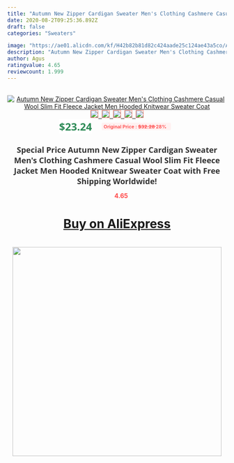 ```yaml
---
title: "Autumn New Zipper Cardigan Sweater Men's Clothing Cashmere Casual Wool Slim Fit Fleece Jacket Men Hooded Knitwear Sweater Coat"
date: 2020-08-2T09:25:36.892Z
draft: false
categories: "Sweaters"

image: "https://ae01.alicdn.com/kf/H42b82b81d82c424aade25c124ae43a5co/Autumn-New-Zipper-Cardigan-Sweater-Men-s-Clothing-Cashmere-Casual-Wool-Slim-Fit-Fleece-Jacket-Men.jpg"
description: "Autumn New Zipper Cardigan Sweater Men's Clothing Cashmere Casual Wool Slim Fit Fleece Jacket Men Hooded Knitwear Sweater Coat"
author: Agus
ratingvalue: 4.65
reviewcount: 1.999
---
```

<br>
<div style="text-align: center;">
<a href="https://s.click.aliexpress.com/e/_A61G4H" target="_blank" rel="nofollow noopener noreferrer"><img alt="Autumn New Zipper Cardigan Sweater Men's Clothing Cashmere Casual Wool Slim Fit Fleece Jacket Men Hooded Knitwear Sweater Coat" class="magnifier-image" src="https://ae01.alicdn.com/kf/H42b82b81d82c424aade25c124ae43a5co/Autumn-New-Zipper-Cardigan-Sweater-Men-s-Clothing-Cashmere-Casual-Wool-Slim-Fit-Fleece-Jacket-Men.jpg_640x640.jpg">
<br>
<img style="border:1px solid salmon" src="https://ae01.alicdn.com/kf/H42b82b81d82c424aade25c124ae43a5co/Autumn-New-Zipper-Cardigan-Sweater-Men-s-Clothing-Cashmere-Casual-Wool-Slim-Fit-Fleece-Jacket-Men.jpg_120x120.jpg">&nbsp;&nbsp;<img style="border:1px solid salmon" src="https://ae01.alicdn.com/kf/Hc1485d1fab614fb9acbd22d7c7254fc5a/Autumn-New-Zipper-Cardigan-Sweater-Men-s-Clothing-Cashmere-Casual-Wool-Slim-Fit-Fleece-Jacket-Men.jpg_120x120.jpg">&nbsp;&nbsp;<img style="border:1px solid salmon" src="https://ae01.alicdn.com/kf/H16c07959637b47a1ae8bb195ad21a4f0b/Autumn-New-Zipper-Cardigan-Sweater-Men-s-Clothing-Cashmere-Casual-Wool-Slim-Fit-Fleece-Jacket-Men.jpg_120x120.jpg">&nbsp;&nbsp;<img style="border:1px solid salmon" src="https://ae01.alicdn.com/kf/H3bc38cb494184439ad2c6c526cf2a0d45/Autumn-New-Zipper-Cardigan-Sweater-Men-s-Clothing-Cashmere-Casual-Wool-Slim-Fit-Fleece-Jacket-Men.jpg_120x120.jpg">&nbsp;&nbsp;<img style="border:1px solid salmon" src="https://ae01.alicdn.com/kf/Hb59fd1bc29864c35ab3d8fd23940b60bP/Autumn-New-Zipper-Cardigan-Sweater-Men-s-Clothing-Cashmere-Casual-Wool-Slim-Fit-Fleece-Jacket-Men.jpg_120x120.jpg"></a></div><br0>
<div style="text-align: center;"><span style="background-color: white; border: 0px; box-sizing: border-box; color: seagreen; display: inline-block; font-family: &quot;open sans&quot; , &quot;arial&quot; , &quot;helvetica&quot; , sans-serif , &quot;heiti&quot;; font-size: 24px; font-stretch: inherit; font-weight: 700; line-height: inherit; margin: 0px 10px 0px 0px; padding: 0px; vertical-align: middle;">$23.24 </span>
<span style="background: rgb(255 , 241 , 241); border-radius: 3px; border: 0px; box-sizing: border-box; color: #ff4747; display: inline-block; font-family: inherit; font-size: 12px; font-stretch: inherit; font-style: inherit; font-variant: inherit; font-weight: 600; line-height: inherit; margin: 0px; padding: 2px 5px; transform: scale(0.9); vertical-align: middle;">Original Price : <b style="text-decoration: line-through;">$32.28 </b> 28%&nbsp;&nbsp;</span></div>
<h1 style="color: #333333; display: inline-block; font-family: &quot;open sans&quot; , &quot;arial&quot; , &quot;helvetica&quot; , sans-serif , &quot;heiti&quot;; font-size: 18px; font-stretch: inherit; font-weight: 700; text-align: center;">Special Price Autumn New Zipper Cardigan Sweater Men's Clothing Cashmere Casual Wool Slim Fit Fleece Jacket Men Hooded Knitwear Sweater Coat with Free Shipping Worldwide!</h1>
<div style="color: #ff4747; text-align: center;">
<img src="https://4.bp.blogspot.com/-M0ZcTcb-5uY/XleCXlxnR4I/AAAAAAAAAEc/OrjgMkXV1oMQFaCRZj5HQwOCBcu3w1FegCPcBGAYYCw/s1600/star.png" style="height: 15px;">&nbsp;<b>4.65</b></div>
<div class="button_cont" align="center"><a class="buynow_a" href="https://s.click.aliexpress.com/e/_A61G4H" target="_blank" rel="nofollow noopener noreferrer"><H1>Buy on AliExpress</H1></a></div><br>
<div class="separator" style="clear: both; text-align: center;">
<img src="https://lh3.googleusercontent.com/-pTy5HemUv9M/XlePHvY0dAI/AAAAAAAAAE4/0nX5iRUoIWY8eMW9Dpxeirr157OZliDIgCLcBGAsYHQ/s1600/badge.gif" width="480">
</div>
